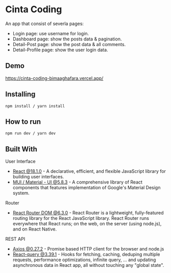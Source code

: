 # Cinta Coding
An app that consist of severla pages:
* Login page: use username for login.
* Dashboard page: show the posts data & pagination.
* Detail-Post page: show the post data & all comments.
* Detail-Profile page: show the user login data.

## Demo
https://cinta-coding-bimaaghafara.vercel.app/

## Installing
```
npm install / yarn install
```

## How to run
```
npm run dev / yarn dev
```

## Built With
User Interface
* [React @18.1.0](https://github.com/facebook/react) - A declarative, efficient, and flexible JavaScript library for building user interfaces.
* [MUI / Material - UI @5.8.3](https://github.com/mui/material-ui) - A comprehensive library of React components that features implementation of Google's Material Design system.

Router
* [React Router DOM @6.3.0](https://github.com/remix-run/react-router) - React Router is a lightweight, fully-featured routing library for the React JavaScript library. React Router runs everywhere that React runs; on the web, on the server (using node.js), and on React Native.

REST API
* [Axios @0.27.2](https://github.com/axios/axios) - Promise based HTTP client for the browser and node.js
* [React-query @3.39.1](https://github.com/tannerlinsley/react-query) - Hooks for fetching, caching, deduping multiple requests, performance optimizations, infinite query, ... and updating asynchronous data in React app, all without touching any "global state".
